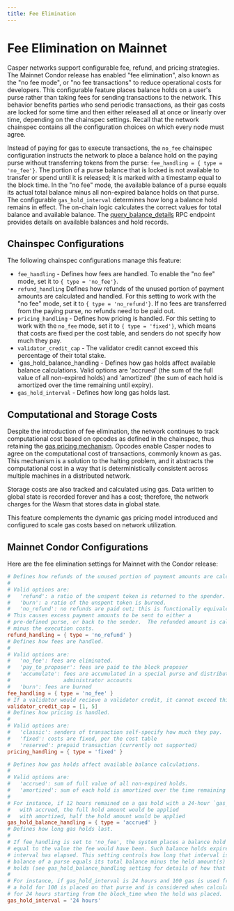 ```yaml
---
title: Fee Elimination
---
```


# Fee Elimination on Mainnet

Casper networks support configurable fee, refund, and pricing strategies. The Mainnet Condor release has enabled "fee elimination", also known as the "no fee mode", or "no fee transactions" to reduce operational costs for developers. This configurable feature places balance holds on a user's purse rather than taking fees for sending transactions to the network. This behavior benefits parties who send periodic transactions, as their gas costs are locked for some time and then either released all at once or linearly over time, depending on the chainspec settings. Recall that the network chainspec contains all the configuration choices on which every node must agree.

Instead of paying for gas to execute transactions, the `no_fee` chainspec configuration instructs the network to place a balance hold on the paying purse without transferring tokens from the purse: `fee_handling = { type = 'no_fee'}`. The portion of a purse balance that is locked is not available to transfer or spend until it is released; it is marked with a timestamp equal to the block time. In the "no fee" mode, the available balance of a purse equals its actual total balance minus all non-expired balance holds on that purse. The configurable `gas_hold_interval` determines how long a balance hold remains in effect. The on-chain logic calculates the correct values for total balance and available balance. The [query_balance_details](../../developers/json-rpc/json-rpc-informational.md#query_balance_details) RPC endpoint provides details on available balances and hold records.

## Chainspec Configurations

The following chainspec configurations manage this feature:

-   `fee_handling` - Defines how fees are handled. To enable the "no fee" mode, set it to `{ type = 'no_fee'}`.
-   `refund_handling` Defines how refunds of the unused portion of payment amounts are calculated and handled. For this setting to work with the "no fee" mode, set it to `{ type = 'no_refund'}`. If no fees are transferred from the paying purse, no refunds need to be paid out.
-   `pricing_handling` - Defines how pricing is handled. For this setting to work with the `no_fee` mode, set it to `{ type = 'fixed'}`, which means that costs are fixed per the cost table, and senders do not specify how much they pay.
-   `validator_credit_cap` - The validator credit cannot exceed this percentage of their total stake.
- `gas_hold_balance_handling - Defines how gas holds affect available balance calculations. Valid options are 'accrued' (the sum of the full value of all non-expired holds) and 'amortized' (the sum of each hold is amortized over the time remaining until expiry).
-   `gas_hold_interval` - Defines how long gas holds last.

## Computational and Storage Costs

Despite the introduction of fee elimination, the network continues to track computational cost based on opcodes as defined in the chainspec, thus retaining the [gas pricing mechanism](./gas-concepts.md). Opcodes enable Casper nodes to agree on the computational cost of transactions, commonly known as gas. This mechanism is a solution to the halting problem, and it abstracts the computational cost in a way that is deterministically consistent across multiple machines in a distributed network.

Storage costs are also tracked and calculated using gas. Data written to global state is recorded forever and has a cost; therefore, the network charges for the Wasm that stores data in global state.

This feature complements the dynamic gas pricing model introduced and configured to scale gas costs based on network utilization.

## Mainnet Condor Configurations

Here are the fee elimination settings for Mainnet with the Condor release:
<!--TODO check and update these settings after the launch or link to the chainspec file directly.-->

```toml
# Defines how refunds of the unused portion of payment amounts are calculated and handled.
#
# Valid options are:
#   'refund': a ratio of the unspent token is returned to the spender.
#   'burn': a ratio of the unspent token is burned.
#   'no_refund': no refunds are paid out; this is functionally equivalent to refund with 0% ratio.
# This causes excess payment amounts to be sent to either a
# pre-defined purse, or back to the sender.  The refunded amount is calculated as the given ratio of the payment amount
# minus the execution costs.
refund_handling = { type = 'no_refund' }
# Defines how fees are handled.
#
# Valid options are:
#   'no_fee': fees are eliminated.
#   'pay_to_proposer': fees are paid to the block proposer
#   'accumulate': fees are accumulated in a special purse and distributed at the end of each era evenly among all
#                 administrator accounts
#   'burn': fees are burned
fee_handling = { type = 'no_fee' }
# If a validator would recieve a validator credit, it cannot exceed this percentage of their total stake.
validator_credit_cap = [1, 5]
# Defines how pricing is handled.
#
# Valid options are:
#   'classic': senders of transaction self-specify how much they pay.
#   'fixed': costs are fixed, per the cost table
#   'reserved': prepaid transaction (currently not supported)
pricing_handling = { type = 'fixed' }

# Defines how gas holds affect available balance calculations.
#
# Valid options are:
#   'accrued': sum of full value of all non-expired holds.
#   'amortized': sum of each hold is amortized over the time remaining until expiry.
#
# For instance, if 12 hours remained on a gas hold with a 24-hour `gas_hold_interval`,
#   with accrued, the full hold amount would be applied
#   with amortized, half the hold amount would be applied
gas_hold_balance_handling = { type = 'accrued' }
# Defines how long gas holds last.
#
# If fee_handling is set to 'no_fee', the system places a balance hold on the payer
# equal to the value the fee would have been. Such balance holds expire after a time
# interval has elapsed. This setting controls how long that interval is. The available
# balance of a purse equals its total balance minus the held amount(s) of non-expired
# holds (see gas_hold_balance_handling setting for details of how that is calculated).
#
# For instance, if gas_hold_interval is 24 hours and 100 gas is used from a purse,
# a hold for 100 is placed on that purse and is considered when calculating total balance
# for 24 hours starting from the block_time when the hold was placed.
gas_hold_interval = '24 hours'
```
